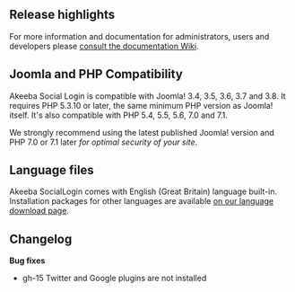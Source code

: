 ## Release highlights
 
For more information and documentation for administrators, users and developers please [consult the documentation Wiki](https://github.com/akeeba/sociallogin/wiki).
 
## Joomla and PHP Compatibility

Akeeba Social Login is compatible with Joomla! 3.4, 3.5, 3.6, 3.7 and 3.8. It requires PHP 5.3.10 or later, the same minimum PHP version as Joomla! itself. It's also compatible with PHP 5.4, 5.5, 5.6, 7.0 and 7.1.

We strongly recommend using the latest published Joomla! version and PHP 7.0 or 7.1 later _for optimal security of your site_.

## Language files

Akeeba SocialLogin comes with English (Great Britain) language built-in. Installation packages for other languages are available [on our language download page](https://cdn.akeebabackup.com/language/sociallogin/index.html).

## Changelog

**Bug fixes**

* gh-15 Twitter and Google plugins are not installed
